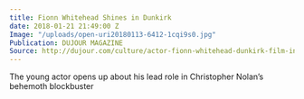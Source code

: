 ```yaml
---
title: Fionn Whitehead Shines in Dunkirk
date: 2018-01-21 21:49:00 Z
Image: "/uploads/open-uri20180113-6412-1cqi9s0.jpg"
Publication: DUJOUR MAGAZINE
Source: http://dujour.com/culture/actor-fionn-whitehead-dunkirk-film-interview/
---
```


The young actor opens up about his lead role in Christopher Nolan’s behemoth blockbuster